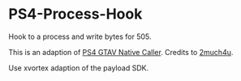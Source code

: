 # PS4-Process-Hook
Hook to a process and write bytes for 505.

This is an adaption of [PS4 GTAV Native Caller](https://github.com/2much4u/PS4-GTA-V-Native-Caller). Credits to [2much4u](https://twitter.com/2much4ux).

Use xvortex adaption of the payload SDK.
